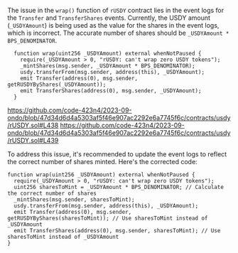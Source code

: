 The issue in the `wrap()` function of `rUSDY` contract lies in the event logs for the `Transfer` and `TransferShares` events. Currently, the USDY amount (`_USDYAmount`) is being used as the value for the shares in the event logs, which is incorrect. The accurate number of shares should be `_USDYAmount * BPS_DENOMINATOR`.

```solidity=434
  function wrap(uint256 _USDYAmount) external whenNotPaused {
    require(_USDYAmount > 0, "rUSDY: can't wrap zero USDY tokens");
    _mintShares(msg.sender, _USDYAmount * BPS_DENOMINATOR);
    usdy.transferFrom(msg.sender, address(this), _USDYAmount);
    emit Transfer(address(0), msg.sender, getRUSDYByShares(_USDYAmount));
    emit TransferShares(address(0), msg.sender, _USDYAmount);
  }
```
https://github.com/code-423n4/2023-09-ondo/blob/47d34d6d4a5303af5f46e907ac2292e6a7745f6c/contracts/usdy/rUSDY.sol#L438
https://github.com/code-423n4/2023-09-ondo/blob/47d34d6d4a5303af5f46e907ac2292e6a7745f6c/contracts/usdy/rUSDY.sol#L439

To address this issue, it's recommended to update the event logs to reflect the correct number of shares minted. Here's the corrected code:
```solidity
function wrap(uint256 _USDYAmount) external whenNotPaused {
  require(_USDYAmount > 0, "rUSDY: can't wrap zero USDY tokens");
  uint256 sharesToMint = _USDYAmount * BPS_DENOMINATOR; // Calculate the correct number of shares
  _mintShares(msg.sender, sharesToMint);
  usdy.transferFrom(msg.sender, address(this), _USDYAmount);
  emit Transfer(address(0), msg.sender, getRUSDYByShares(sharesToMint)); // Use sharesToMint instead of _USDYAmount
  emit TransferShares(address(0), msg.sender, sharesToMint); // Use sharesToMint instead of _USDYAmount
}
```